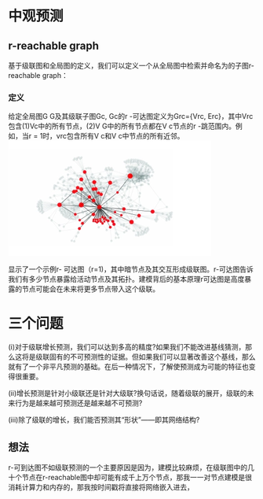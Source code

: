 # 中观预测
## r-reachable graph
基于级联图和全局图的定义，我们可以定义一个从全局图中检索并命名为的子图r-reachable graph：
### 定义
给定全局图G G及其级联子图Gc, Gc的r -可达图定义为Grc={Vrc, Erc}，其中Vrc包含(1)Vc中的所有节点，(2)V G中的所有节点都在V c节点的r -跳范围内。例如，当r = 1时，vrc包含所有V c和V c中节点的所有近邻。
![图1](images/2022-10-09-14-16-51.png)

显示了一个示例r- 可达图（r=1)，其中暗节点及其交互形成级联图。r-可达图告诉我们有多少节点暴露给活动节点及其拓扑。建模背后的基本原理r可达图是高度暴露的节点可能会在未来将更多节点带入这个级联。
# 三个问题
(i)对于级联增长预测，我们可以达到多高的精度?如果我们不能改进基线猜测，那么这将是级联固有的不可预测性的证据。但如果我们可以显著改善这个基线，那么就有了一个非平凡预测的基础。在后一种情况下，了解使预测成为可能的特征也变得很重要。

(ii)增长预测是针对小级联还是针对大级联?换句话说，随着级联的展开，级联的未来行为是越来越可预测还是越来越不可预测?

(iii)除了级联的增长，我们能否预测其“形状”——即其网络结构?

## 想法
r-可到达图不如级联预测的一个主要原因是因为，建模比较麻烦，在级联图中的几十个节点在r-reachable图中却可能有成千上万个节点，那我一一对节点建模是很消耗计算力和内存的，那我按时间戳将直接将网络嵌入进去，